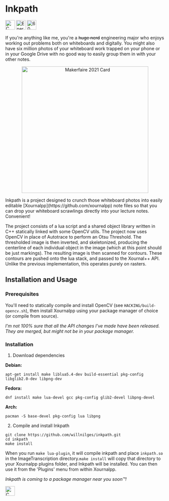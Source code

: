 # Inkpath

<div id="badges">
<img src="https://forthebadge.com/images/badges/made-with-c.svg" alt="C badge" height="30px"/>
<img src="https://forthebadge.com/images/badges/powered-by-energy-drinks.svg" alt="Energy drink badge" height="30px"/>
<img src="https://forthebadge.com/images/badges/60-percent-of-the-time-works-every-time.svg" alt="60 percent badge" height="30px"/>
</div>

If you're anything like me, you're a ~~huge nerd~~ engineering major who enjoys
working out problems both on whiteboards and digitally. You might also
have six million photos of your whiteboard work trapped on your phone
or in your Google Drive with no good way to easily group them in with
your other notes.

<p align="center">
<!-- ![Makerfaire 2021 Card](https://user-images.githubusercontent.com/42927786/147401085-94773933-e4a3-4039-97e6-91cf2ea1ee6c.png) -->
  <img src="https://user-images.githubusercontent.com/42927786/147401085-94773933-e4a3-4039-97e6-91cf2ea1ee6c.png" alt="Makerfaire 2021 Card" width="400px" style="display: block; margin: 0 auto"/>

</p>
Inkpath is a project designed to crunch those whiteboard photos into easily
editable [Xournalpp](https://github.com/xournalpp) note files so that you can
drop your whiteboard scrawlings directly into your lecture notes. Convenient!

The project consists of a lua script and a shared object library written in C++
statically linked with some OpenCV utils. The project now uses OpenCV in place
of Autotrace to perform an Otsu Threshold. The thresholded image is then inverted,
and skeletonized, producing the centerline of each individual object in the image
(which at this point should be just markings). The resulting image is then scanned
for contours. These contours are pushed onto the lua stack, and passed to the 
Xournal++ API. Unlike the previous implementation, this operates purely on rasters.

## Installation and Usage

### Prerequisites

You'll need to statically compile and install OpenCV (see `HACKING/build-opencv.sh`), then install Xournalpp using your package manager of choice (or compile from source).

_I'm not 100% sure that all the API changes I've made have been released. They are merged, but might not be in your package manager._

### Installation

1. Download dependencies

**Debian:**
```
apt-get install make liblua5.4-dev build-essential pkg-config libglib2.0-dev libpng-dev
```

**Fedora:**
```
dnf install make lua-devel gcc pkg-config glib2-devel libpng-devel
```

**Arch:**
```
pacman -S base-devel pkg-config lua libpng
```

2. Compile and install Inkpath
```
git clone https://github.com/willnilges/inkpath.git
cd inkpath
make install
```

When you run `make lua-plugin`, it will compile inkpath and place `inkpath.so` in the ImageTranscription directory.`make install` will copy that directory to your Xournalpp plugins folder, and Inkpath will be installed. You can then use it from the 'Plugins' menu from within Xournalpp.

_Inkpath is coming to a package manager near you soon™!_

<img src="https://forthebadge.com/images/badges/works-on-my-machine.svg" alt="C badge" height="30px"/>
